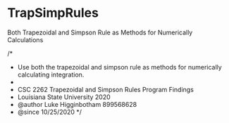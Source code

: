 # TrapSimpRules
Both Trapezoidal and Simpson Rule as Methods for Numerically Calculations

/*
 * Use both the trapezoidal and simpson rule as methods for numerically calculating integration.  
 *
 * CSC 2262 Trapezoidal and Simpson Rules Program Findings
 * Louisiana State University 2020
 * @author Luke Higginbotham 899568628
 * @since 10/25/2020 
 */
